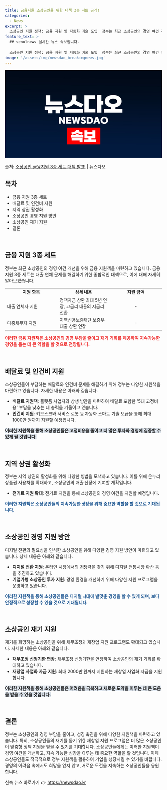```yaml
---
title: 금융지원 소상공인을 위한 대책 3종 세트 공개!
categories:
  - News
excerpt: >
  소상공인 지원 정책: 금융 지원 및 자동화 기술 도입  정부는 최근 소상공인의 경영 여건 개선을 위해 다양한…
feature_text: >
  ## seoulnews 실시간 뉴스 속보입니다.

  소상공인 지원 정책: 금융 지원 및 자동화 기술 도입  정부는 최근 소상공인의 경영 여건 개선을 위해 다양한…
image: '/assets/img/newsdao_breakingnews.jpg'
---
```


![뉴스다오 속보](/assets/img/newsdao_breakingnews.jpg)

<p>출처: <a href="https://newsdao.kr/4698" rel="dofollow">소상공인 금융지원 3종 세트 대책 발표!</a> | 뉴스다오</p>

<h2 data-ke-size="size26">목차</h2>
<ul>
  <li>금융 지원 3종 세트</li>
  <li>배달료 및 인건비 지원</li>
  <li>지역 상권 활성화</li>
  <li>소상공인 경영 지원 방안</li>
  <li>소상공인 재기 지원</li>
  <li>결론</li>
</ul>
<p data-ke-size="size16">&nbsp;</p>
<h2 data-ke-size="size24">금융 지원 3종 세트</h2>
<p data-ke-size="size16">정부는 최근 소상공인의 경영 여건 개선을 위해 금융 지원책을 마련하고 있습니다. 금융 지원 3종 세트는 대출 연체 문제를 해결하기 위한 종합적인 대책으로, 이에 대해 자세히 알아보겠습니다.</p>
<table>
  <colgroup>
    <col width="33.333332%" />
    <col width="33.333332%" />
    <col width="33.333332%" />
  </colgroup>
  <tbody>
    <tr>
      <td style="text-align: center; height: 17px;"><b>지원 항목</b></td>
      <td style="text-align: center; height: 17px;"><b>상세 내용</b></td>
      <td style="text-align: center; height: 17px;"><b>지원 금액</b></td>
    </tr>
    <tr>
      <td style="text-align: left;">대출 연체자 지원</td>
      <td style="text-align: left;">정책자금 상환 최대 5년 연장, 고금리 대출의 저금리 전환</td>
      <td style="text-align: center;">-</td>
    </tr>
    <tr>
      <td style="text-align: left;">다중채무자 지원</td>
      <td style="text-align: left;">지역신용보증재단 보증부 대출 상환 연장</td>
      <td style="text-align: center;">-</td>
    </tr>
  </tbody>
</table>
<p data-ke-size="size16"><b><span style="color: #ee2323;">이러한 금융 지원책은 소상공인의 경영 부담을 줄이고 재기 기회를 제공하여 지속가능한 경영을 돕는 데 큰 역할을 할 것으로 전망됩니다.</span></b></p>
<p data-ke-size="size16">&nbsp;</p>
<h2 data-ke-size="size24">배달료 및 인건비 지원</h2>
<p data-ke-size="size16">소상공인들이 부담하는 배달료와 인건비 문제를 해결하기 위해 정부는 다양한 지원책을 마련하고 있습니다. 자세한 내용은 아래와 같습니다.</p>
<ul>
  <li><b>배달료 지원책</b>: 플랫폼 사업자와 상생 방안을 마련하여 배달료 포함한 '5대 고정비용' 부담을 낮추는 데 총력을 기울이고 있습니다.</li>
  <li><b>인건비 지원</b>: 키오스크와 서비스 로봇 등 자동화 스마트 기술 보급을 통해 최대 1000만 원까지 지원할 예정입니다.</li>
</ul>
<p data-ke-size="size16"><b><span style="background-color: #21538527;">이러한 지원책을 통해 소상공인들은 고정비용을 줄이고 더 많은 투자와 경영에 집중할 수 있게 될 것입니다.</span></b></p>
<p data-ke-size="size16">&nbsp;</p>
<h2 data-ke-size="size24">지역 상권 활성화</h2>
<p data-ke-size="size16">정부는 지역 상권의 활성화를 위해 다양한 방법을 모색하고 있습니다. 이를 위해 온누리상품권 사용처를 확대하고, 소상공인의 매출 신장에 기여할 계획입니다.</p>
<ul>
  <li><b>전기료 지원 확대</b>: 전기료 지원을 통해 소상공인의 경영 여건을 지원할 예정입니다.</li>
</ul>
<p data-ke-size="size16"><b><span style="color: #1a5490;">이러한 지원책은 소상공인들의 지속가능한 성장을 위해 중요한 역할을 할 것으로 기대됩니다.</span></b></p>
<p data-ke-size="size16">&nbsp;</p>
<h2 data-ke-size="size24">소상공인 경영 지원 방안</h2>
<p data-ke-size="size16">디지털 전환의 필요성을 인식한 소상공인을 위해 다양한 경영 지원 방안이 마련되고 있습니다. 상세 내용은 아래와 같습니다.</p>
<ul>
  <li><b>디지털 전환 지원</b>: 온라인 시장에서의 경쟁력을 갖기 위해 디지털 전통시장 확산 등을 추진하고 있습니다.</li>
  <li><b>기업가형 소상공인 투자 지원</b>: 경영 환경을 개선하기 위해 다양한 지원 프로그램을 운영하고 있습니다.</li>
</ul>
<p data-ke-size="size16"><b><span style="color: #1a5490;">이러한 지원책을 통해 소상공인들은 디지털 시대에 발맞춘 경영을 할 수 있게 되며, 보다 안정적으로 성장할 수 있을 것으로 기대됩니다.</span></b></p>
<p data-ke-size="size16">&nbsp;</p>
<h2 data-ke-size="size24">소상공인 재기 지원</h2>
<p data-ke-size="size16">재기를 희망하는 소상공인을 위해 채무조정과 재창업 지원 프로그램도 확대되고 있습니다. 자세한 내용은 아래와 같습니다.</p>
<ul>
  <li><b>채무조정 신청기한 연장</b>: 채무조정 신청기한을 연장하여 소상공인의 재기 기회를 확대하고 있습니다.</li>
  <li><b>재창업 사업화 자금 지원</b>: 최대 2000만 원까지 지원하는 재창업 사업화 자금을 지원합니다.</li>
</ul>
<p data-ke-size="size16"><b><span style="background-color: #21538527;">이러한 지원책을 통해 소상공인들은 어려움을 극복하고 새로운 도약을 이루는 데 큰 도움을 받을 수 있을 것입니다.</span></b></p>
<p data-ke-size="size16">&nbsp;</p>
<h2 data-ke-size="size24">결론</h2>
<p data-ke-size="size16">정부는 소상공인의 경영 부담을 줄이고, 성장 촉진을 위해 다양한 지원책을 마련하고 있습니다. 특히, 소상공인들의 재기를 돕기 위한 재창업 지원 프로그램은 더 많은 소상공인이 맞춤형 정책 지원을 받을 수 있기를 기대합니다. 소상공인들에게는 이러한 지원책이 경영 여건을 개선하고, 지속 가능한 성장을 이루는 데 중요한 역할을 할 것입니다. 이제 소상공인들도 적극적으로 정부 지원책을 활용하여 기업을 성장시킬 수 있기를 바랍니다. 경영의 어려움 속에서도 희망을 잃지 않고, 새로운 도전을 지속하는 소상공인들을 응원합니다.</p> 

신속 뉴스 바로가기 👉 <a href="https://newsdao.kr" rel="dofollow">https://newsdao.kr</a>


